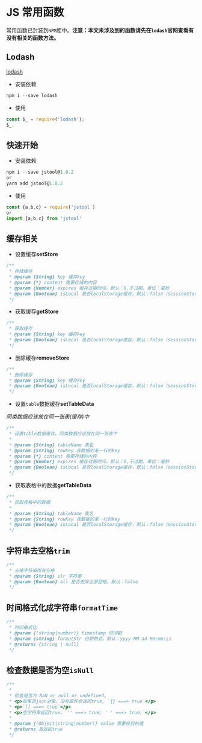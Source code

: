 # JS 常用函数

常用函数已封装到`NPM`库中。**注意：本文未涉及到的函数请先在`lodash`官网查看有没有相关的函数方法。**

## Lodash

[lodash](https://www.lodashjs.com/docs)

- 安装依赖

```js
npm i --save lodash
```

- 使用

```js
const $_ = require('lodash');
$_.
```

## 快速开始

- 安装依赖

```js
npm i --save jstool@1.0.2
or
yarn add jstool@1.0.2
```

- 使用

```js
const {a,b,c} = require('jstool')
or
import {a,b,c} from 'jstool'
```

## 缓存相关

- 设置缓存**setStore**

```js
/**
 * 存储缓存
 * @param {String} key 缓存key
 * @param {*} content 需要存储的内容
 * @param {Number} expires 缓存过期时间，默认：0,不过期，单位：毫秒
 * @param {Boolean} isLocal 是否localStorage缓存，默认：false（sessionStorage）
 */
```

- 获取缓存**getStore**

```js
/**
 * 获取缓存
 * @param {String} key 缓存key
 * @param {Boolean} isLocal 是否localStorage缓存，默认：false（sessionStorage）
 */
```

- 删除缓存**removeStore**

```js
/**
 * 删除缓存
 * @param {String} key 缓存key
 * @param {Boolean} isLocal 是否localStorage缓存，默认：false（sessionStorage）
 */
```

- 设置`table`数据缓存**setTableData**

*同类数据应该放在同一张表(缓存)中*

```js
/**
 * 设置table数据缓存，同类数据应该放在同一张表中
 *
 * @param {String} tableName 表名
 * @param {String} rowKey 表数据的某一行的key
 * @param {*} content 需要存储的内容
 * @param {Number} expires 缓存过期时间，默认：0,不过期，单位：毫秒
 * @param {Boolean} isLocal 是否localStorage缓存，默认：false（sessionStorage）
 */
```

- 获取表格中的数据**getTableData**

```js
/**
 * 获取表格中的数据
 *
 * @param {String} tableName 表名
 * @param {String} rowKey 表数据的某一行的key
 * @param {Boolean} isLocal 是否localStorage缓存，默认：false（sessionStorage）
 */
```

## 字符串去空格`trim`

```js
/**
 * 去掉字符串所有空格
 * @param {String} str 字符串
 * @param {Boolean} all 是否去除全部空格。默认：false
 */
```

## 时间格式化成字符串`formatTime`

```js
/**
 * 时间格式化
 * @param {(string|number)} timestamp 时间戳
 * @param {string} formatStr 日期格式。默认：yyyy-MM-dd HH:mm:ss
 * @returns {string | null}
 */
```

## 检查数据是否为空`isNull`

```js
/**
 *
 * 检查是否为 NaN or null or undefined。
 * <p>如果是json对象。没有属性会返回true, `{} ===> true`</p>
 * <p>`[] ===> true`</p>
 * <p>空字符串返回true，`'' ===> true; ' ' ===> true;`</p>
 *
 * @param {(Object|string|number)} value 需要校验的值
 * @returns 是返回true
 */
```

